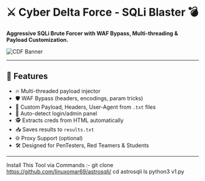 # ⚔️ Cyber Delta Force - SQLi Blaster 💣

**Aggressive SQLi Brute Forcer with WAF Bypass, Multi-threading & Payload Customization.**

![CDF Banner](https://i.ibb.co.com/vxQ3qBLF/Chat-GPT-Image-May-6-2025-10-06-06-AM.png)

---

## 🚀 Features

- 🔥 Multi-threaded payload injector
- 🛡️ WAF Bypass (headers, encodings, param tricks)
- 📁 Custom Payload, Headers, User-Agent from `.txt` files
- 🧠 Auto-detect login/admin panel
- 🕵️ Extracts creds from HTML automatically
- 📥 Saves results to `results.txt`
- 🌐 Proxy Support (optional)
- 🛠️ Designed for PenTesters, Red Teamers & Students

---

Install This Tool via Commands :-
git clone https://github.com/linuxomar69/astrosqli/
cd astrosqli
ls
python3 v1.py
